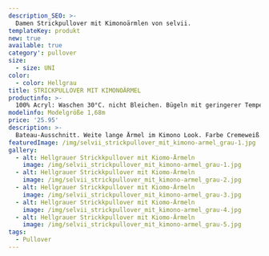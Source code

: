 ```yaml
---
description_SEO: >-
  Damen Strickpullover mit Kimonoärmlen von selvii.
templateKey: produkt
new: true
available: true
category': pullover
size:
  - size: UNI
color:
  - color: Hellgrau
title: STRICKPULLOVER MIT KIMONOÄRMEL
productinfo: >-
  100% Acryl: Waschen 30°C. nicht Bleichen. Bügeln mit geringerer Temperatur. Reinigen mit Perchlorethylen. Nicht im Trommeltrockner trocknen.
modelinfo: Modelgröße 1,68m
price: '25.95'
description: >-
  Bateau-Ausschnitt. Weite lange Ärmel im Kimono Look. Farbe Cremeweiß.
featuredImage: /img/selvii_strickpullover_mit_kimono-armel_grau-1.jpg
gallery:
  - alt: Hellgrauer Strickkpullover mit Kiomo-Ärmeln
    image: /img/selvii_strickpullover_mit_kimono-armel_grau-1.jpg
  - alt: Hellgrauer Strickkpullover mit Kiomo-Ärmeln
    image: /img/selvii_strickpullover_mit_kimono-armel_grau-2.jpg
  - alt: Hellgrauer Strickkpullover mit Kiomo-Ärmeln
    image: /img/selvii_strickpullover_mit_kimono-armel_grau-3.jpg
  - alt: Hellgrauer Strickkpullover mit Kiomo-Ärmeln
    image: /img/selvii_strickpullover_mit_kimono-armel_grau-4.jpg
  - alt: Hellgrauer Strickkpullover mit Kiomo-Ärmeln
    image: /img/selvii_strickpullover_mit_kimono-armel_grau-5.jpg
tags:
  - Pullover
---
```


